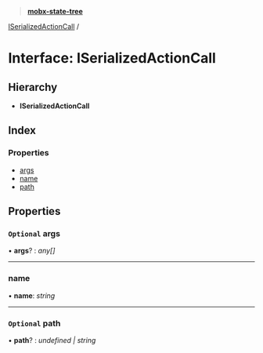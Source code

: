 > **[mobx-state-tree](../README.md)**

[ISerializedActionCall](iserializedactioncall.md) /

# Interface: ISerializedActionCall

## Hierarchy

* **ISerializedActionCall**

## Index

### Properties

* [args](iserializedactioncall.md#optional-args)
* [name](iserializedactioncall.md#name)
* [path](iserializedactioncall.md#optional-path)

## Properties

### `Optional` args

• **args**? : *any[]*

___

###  name

• **name**: *string*

___

### `Optional` path

• **path**? : *undefined | string*